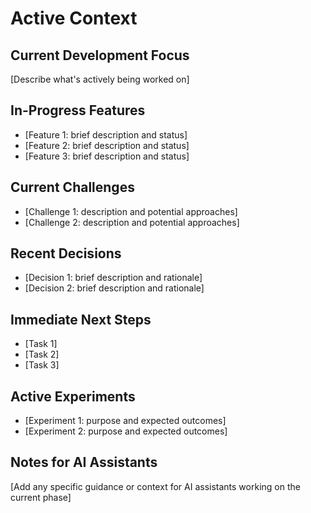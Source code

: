 # Active Context

## Current Development Focus
[Describe what's actively being worked on]

## In-Progress Features
- [Feature 1: brief description and status]
- [Feature 2: brief description and status]
- [Feature 3: brief description and status]

## Current Challenges
- [Challenge 1: description and potential approaches]
- [Challenge 2: description and potential approaches]

## Recent Decisions
- [Decision 1: brief description and rationale]
- [Decision 2: brief description and rationale]

## Immediate Next Steps
- [Task 1]
- [Task 2]
- [Task 3]

## Active Experiments
- [Experiment 1: purpose and expected outcomes]
- [Experiment 2: purpose and expected outcomes]

## Notes for AI Assistants
[Add any specific guidance or context for AI assistants working on the current phase]
